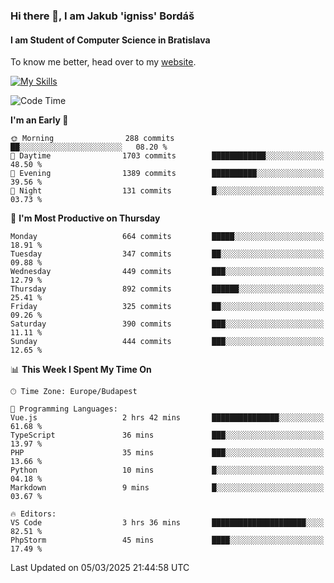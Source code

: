 ### Hi there 👋, I am Jakub 'igniss' Bordáš

#### I am Student of Computer Science in Bratislava
To know me better, head over to my [website](https://bordas.sk).

[![My Skills](https://skillicons.dev/icons?i=js,typescript,html,css,figma,svelte,vue,next,postgresql,nest,express,nodejs)](https://bordas.sk)


<!--START_SECTION:waka-->
![Code Time](http://img.shields.io/badge/Code%20Time-1%2C699%20hrs%206%20mins-blue)

**I'm an Early 🐤** 

```text
🌞 Morning                288 commits         ██░░░░░░░░░░░░░░░░░░░░░░░   08.20 % 
🌆 Daytime                1703 commits        ████████████░░░░░░░░░░░░░   48.50 % 
🌃 Evening                1389 commits        ██████████░░░░░░░░░░░░░░░   39.56 % 
🌙 Night                  131 commits         █░░░░░░░░░░░░░░░░░░░░░░░░   03.73 % 
```
📅 **I'm Most Productive on Thursday** 

```text
Monday                   664 commits         █████░░░░░░░░░░░░░░░░░░░░   18.91 % 
Tuesday                  347 commits         ██░░░░░░░░░░░░░░░░░░░░░░░   09.88 % 
Wednesday                449 commits         ███░░░░░░░░░░░░░░░░░░░░░░   12.79 % 
Thursday                 892 commits         ██████░░░░░░░░░░░░░░░░░░░   25.41 % 
Friday                   325 commits         ██░░░░░░░░░░░░░░░░░░░░░░░   09.26 % 
Saturday                 390 commits         ███░░░░░░░░░░░░░░░░░░░░░░   11.11 % 
Sunday                   444 commits         ███░░░░░░░░░░░░░░░░░░░░░░   12.65 % 
```


📊 **This Week I Spent My Time On** 

```text
🕑︎ Time Zone: Europe/Budapest

💬 Programming Languages: 
Vue.js                   2 hrs 42 mins       ███████████████░░░░░░░░░░   61.68 % 
TypeScript               36 mins             ███░░░░░░░░░░░░░░░░░░░░░░   13.97 % 
PHP                      35 mins             ███░░░░░░░░░░░░░░░░░░░░░░   13.66 % 
Python                   10 mins             █░░░░░░░░░░░░░░░░░░░░░░░░   04.18 % 
Markdown                 9 mins              █░░░░░░░░░░░░░░░░░░░░░░░░   03.67 % 

🔥 Editors: 
VS Code                  3 hrs 36 mins       █████████████████████░░░░   82.51 % 
PhpStorm                 45 mins             ████░░░░░░░░░░░░░░░░░░░░░   17.49 % 
```


 Last Updated on 05/03/2025 21:44:58 UTC
<!--END_SECTION:waka-->
